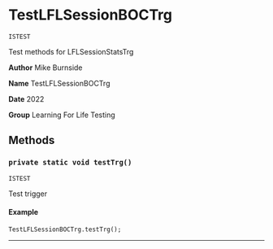 # TestLFLSessionBOCTrg

`ISTEST`

Test methods for LFLSessionStatsTrg

**Author** Mike Burnside

**Name** TestLFLSessionBOCTrg

**Date** 2022

**Group** Learning For Life Testing

## Methods

### `private static void testTrg()`

`ISTEST`

Test trigger

#### Example

```apex
TestLFLSessionBOCTrg.testTrg();
```

---
